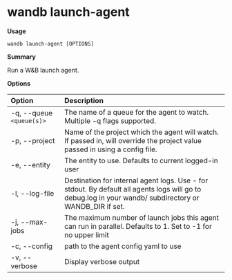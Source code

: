 # wandb launch-agent

**Usage**

`wandb launch-agent [OPTIONS]`

**Summary**

Run a W&B launch agent.

**Options**

| **Option** | **Description** |
| :--- | :--- |
| -q, --queue `<queue(s)>` | The name of a queue for the agent to watch. Multiple   -q flags supported. |
| -p, --project | Name of the project which the agent will watch. If   passed in, will override the project value passed in using a config file. |
| -e, --entity | The entity to use. Defaults to current logged-in   user |
| -l, --log-file | Destination for internal agent logs. Use - for   stdout. By default all agents logs will go to debug.log in your wandb/ subdirectory or WANDB_DIR   if set. |
| -j, --max-jobs | The maximum number of launch jobs this agent can run   in parallel. Defaults to 1. Set to -1 for no upper limit |
| -c, --config | path to the agent config yaml to use |
| -v, --verbose | Display verbose output |

